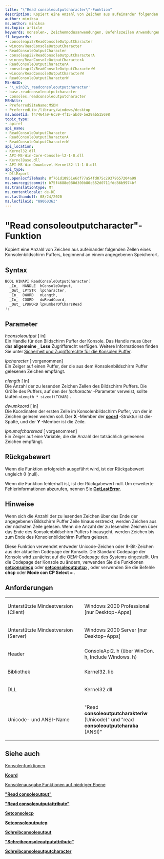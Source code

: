 ```yaml
---
title: "\"Read consoleoutputcharacter\"-Funktion"
description: Kopiert eine Anzahl von Zeichen aus aufeinander folgenden Zellen eines Konsolenbildschirm Puffers, beginnend an einem angegebenen Speicherort.
author: miniksa
ms.author: miniksa
ms.topic: article
keywords: Konsolen-, Zeichenmodusanwendungen, Befehlszeilen Anwendungen, Terminalanwendungen, Konsolen-API
f1_keywords:
- consoleapi2/ReadConsoleOutputCharacter
- wincon/ReadConsoleOutputCharacter
- ReadConsoleOutputCharacter
- consoleapi2/ReadConsoleOutputCharacterA
- wincon/ReadConsoleOutputCharacterA
- ReadConsoleOutputCharacterA
- consoleapi2/ReadConsoleOutputCharacterW
- wincon/ReadConsoleOutputCharacterW
- ReadConsoleOutputCharacterW
MS-HAID:
- '\_win32\_readconsoleoutputcharacter'
- base.readconsoleoutputcharacter
- consoles.readconsoleoutputcharacter
MSHAttr:
- PreferredSiteName:MSDN
- PreferredLib:/library/windows/desktop
ms.assetid: f47464a9-6c59-4f15-abd0-be29ab515698
topic_type:
- apiref
api_name:
- ReadConsoleOutputCharacter
- ReadConsoleOutputCharacterA
- ReadConsoleOutputCharacterW
api_location:
- Kernel32.dll
- API-MS-Win-Core-Console-l2-1-0.dll
- KernelBase.dll
- API-MS-Win-DownLevel-Kernel32-l1-1-0.dll
api_type:
- DllExport
ms.openlocfilehash: 8f761d10951e6df77a54fd075c29379657204a99
ms.sourcegitcommit: b75f4688e080d300b80c552d0711fdd86b9974bf
ms.translationtype: MT
ms.contentlocale: de-DE
ms.lasthandoff: 08/24/2020
ms.locfileid: "89060363"
---
```

# <a name="readconsoleoutputcharacter-function"></a>"Read consoleoutputcharacter"-Funktion


Kopiert eine Anzahl von Zeichen aus aufeinander folgenden Zellen eines Konsolenbildschirm Puffers, beginnend an einem angegebenen Speicherort.

<a name="syntax"></a>Syntax
------

```C
BOOL WINAPI ReadConsoleOutputCharacter(
  _In_  HANDLE  hConsoleOutput,
  _Out_ LPTSTR  lpCharacter,
  _In_  DWORD   nLength,
  _In_  COORD   dwReadCoord,
  _Out_ LPDWORD lpNumberOfCharsRead
);
```

<a name="parameters"></a>Parameter
----------

*hconsoleoutput* \[ in\]  
Ein Handle für den Bildschirm Puffer der Konsole. Das Handle muss über das **allgemeine \_ Lese** Zugriffsrecht verfügen. Weitere Informationen finden Sie unter [Sicherheit und Zugriffsrechte für die Konsolen Puffer](console-buffer-security-and-access-rights.md).

*lpcharacter* \[ vorgenommen\]  
Ein Zeiger auf einen Puffer, der die aus dem Konsolenbildschirm Puffer gelesenen Zeichen empfängt.

*nlength* \[ in\]  
Die Anzahl der zu lesenden Zeichen Zellen des Bildschirm Puffers. Die Größe des Puffers, auf den der *lpcharacter* -Parameter verweist, sollte lauten `nLength * sizeof(TCHAR)` .

*dwumkoord* \[ in\]  
Die Koordinaten der ersten Zelle im Konsolenbildschirm Puffer, von der in Zeichen gelesen werden soll. Der **X** -Member der [**coord**](coord-str.md) -Struktur ist die-Spalte, und der **Y** -Member ist die Zeile.

*lpnumofcharsread* \[ vorgenommen\]  
Ein Zeiger auf eine Variable, die die Anzahl der tatsächlich gelesenen Zeichen empfängt.

<a name="return-value"></a>Rückgabewert
------------

Wenn die Funktion erfolgreich ausgeführt wird, ist der Rückgabewert ungleich 0 (null).

Wenn die Funktion fehlerhaft ist, ist der Rückgabewert null. Um erweiterte Fehlerinformationen abzurufen, nennen Sie [**GetLastError**](https://msdn.microsoft.com/library/windows/desktop/ms679360).

<a name="remarks"></a>Hinweise
-------

Wenn sich die Anzahl der zu lesenden Zeichen über das Ende der angegebenen Bildschirm Puffer Zeile hinaus erstreckt, werden Zeichen aus der nächsten Zeile gelesen. Wenn die Anzahl der zu lesenden Zeichen über das Ende des Konsolenbildschirm Puffers hinausgeht, werden Zeichen bis zum Ende des Konsolenbildschirm Puffers gelesen.

Diese Funktion verwendet entweder Unicode-Zeichen oder 8-Bit-Zeichen aus der aktuellen Codepage der Konsole. Die Standard Codepage der Konsole wird zunächst auf die OEM-Codepage des Systems eingestellt. Um die Codepage der Konsole zu ändern, verwenden Sie die Funktionen [**setconsolecp**](setconsolecp.md) oder [**setconsoleoutputcp**](setconsoleoutputcp.md) , oder verwenden Sie die Befehle **chcp** oder **Mode con CP Select =** .

<a name="requirements"></a>Anforderungen
------------

<table>
<colgroup>
<col width="50%" />
<col width="50%" />
</colgroup>
<tbody>
<tr class="odd">
<td><p>Unterstützte Mindestversion (Client)</p></td>
<td><p>Windows 2000 Professional [nur Desktop-Apps]</p></td>
</tr>
<tr class="even">
<td><p>Unterstützte Mindestversion (Server)</p></td>
<td><p>Windows 2000 Server [nur Desktop-Apps]</p></td>
</tr>
<tr class="odd">
<td><p>Header</p></td>
<td>ConsoleApi2. h (über WinCon. h, Include Windows. h)</td>
</tr>
<tr class="even">
<td><p>Bibliothek</p></td>
<td>Kernel32. lib</td>
</tr>
<tr class="odd">
<td><p>DLL</p></td>
<td>Kernel32.dll</td>
</tr>
<tr class="even">
<td><p>Unicode- und ANSI-Name</p></td>
<td><p>"Read <strong>consoleoutputcharakteriw</strong> (Unicode)" und "read <strong>consoleoutputcharaka</strong> (ANSI)"</p></td>
</tr>
<tr class="odd">
</tr>
<tr class="even">
</tr>
<tr class="odd">
</tr>
<tr class="even">
</tr>
</tbody>
</table>

## <a name="span-idsee_alsospansee-also"></a><span id="see_also"></span>Siehe auch


[Konsolenfunktionen](console-functions.md)

[**Koord**](coord-str.md)

[Konsolenausgabe Funktionen auf niedriger Ebene](low-level-console-output-functions.md)

[**"Read consoleoutput"**](readconsoleoutput.md)

[**"Read consoleoutputattribute"**](readconsoleoutputattribute.md)

[**Setconsolecp**](setconsolecp.md)

[**Setconsoleoutputcp**](setconsoleoutputcp.md)

[**Schreibconsoleoutput**](writeconsoleoutput.md)

[**"Schreibconsoleoutputattribute"**](writeconsoleoutputattribute.md)

[**Schreibconsoleoutputcharacter**](writeconsoleoutputcharacter.md)

 

 




